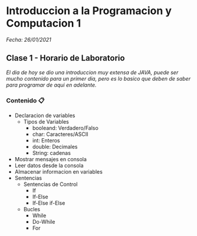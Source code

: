 # Introduccion a la Programacion y Computacion 1

_Fecha: 26/01/2021_

## Clase 1 - Horario de Laboratorio

_El dia de hoy se dio una introduccion muy extensa de JAVA, puede ser mucho contenido para un primer dia, pero es lo *basico* que deben de saber para programar de aqui en adelante._

### Contenido 📋

- Declaracion de variables
	- Tipos de Variables
		- booleand: Verdadero/Falso
		- char: Caracteres/ASCII
		- int: Enteros
		- double: Decimales
		- String: cadenas
- Mostrar mensajes en consola
- Leer datos desde la consola
- Almacenar informacion en variables
- Sentencias
	- Sentencias de Control
		- If
		- If-Else
		- If-Else if-Else
	- Bucles
		- While
		- Do-While
		- For